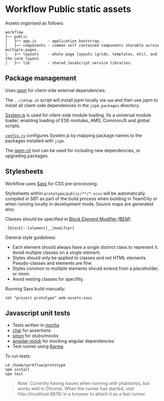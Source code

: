 # Workflow Public static assets
Assets organised as follows:

    workflow
    ├── public
    │   ├── app.js     - application bootstrap.
    │   ├── components - common self contained components sharable across multiple pages.
    │   ├── layouts    - whole page layouts (grids, templates, etc), and the core layout.
    │   ├── lib        - shared JavaScript service libraries.


## Package management
Uses [jspm](http://jspm.io) for client-side external dependencies.

The `../setup.sh` script will install jspm locally via `npm` and then use
jspm to install all client-side dependencies in the `jspm_packages` directory.

[System.js](https://github.com/systemjs/systemjs) is used for client-side
module loading. Its a universal module loader, enabling loading of ES6 modules,
AMD, CommonJS and global scripts.

[`config.js`](config.js) configures System.js by mapping package names to the
packages installed with `jspm`.

The [jspm-cli](https://github.com/jspm/jspm-cli) tool can be used for
including new dependencies, or upgrading packages.

## Stylesheets
Workflow uses [Sass](http://sass-lang.com) for CSS pre-processing.

Stylesheets within `prototype/public/**/*.scss` will be automatically compiled
in SBT as part of the build process when building in TeamCity or when running
locally in development mode. Source maps are generated also.

Classes should be specified in [Block Element Modifier (BEM)](http://bem.info/).

    .[block]--[element]__[modifier]

General style guidelines:
- Each element should always have a single distinct class to represent it. Avoid multiple
  classes on a single element.
- Styles should only be applied to classes and not HTML elements. Pseudo-classes
  and elements are fine.
- Styles common to multiple elements should extend from a placeholder, or mixin.
- Avoid nesting classes for specifity.

Running Sass build manually:

    sbt "project prototype" web-assets:sass


## Javascript unit tests
- Tests written in [mocha](http://visionmedia.github.io/mocha/)
- [chai](http://chaijs.com/) for assertions
- [sinon](http://sinonjs.org/) for stubs/mocks
- [angular-mock](https://code.angularjs.org/1.2.20/docs/api/ngMock) for mocking angular dependencies
- Test runner using [Karma](http://karma-runner.github.io/)

To run tests:

    cd /home/workflow/prototype
    npm install
    npm test

> Note: Currently having issues when running with phantomjs, but works well in Chrome.
> When the runner has started, visit http://localhost:9876/ in a browser to attach it as a test runner.

